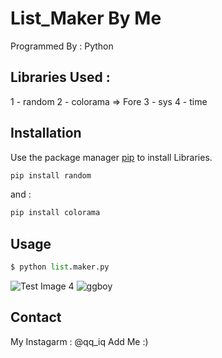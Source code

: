 # List_Maker By Me

Programmed By : Python
## Libraries Used :
1 - random
2 - colorama => Fore
3 - sys
4 - time

## Installation
Use the package manager [pip](https://pip.pypa.io/en/stable/) to install Libraries.

```bash
pip install random
```
and :

```bash
pip install colorama
```

## Usage

```python
$ python list.maker.py
```
![Test Image 4](https://github.com/tograh/testrepository/3DTest.png)
![ggboy](https://github.com/tograh/testrepository/3DTest.png)


## Contact
My Instagarm : @qq_iq Add Me :)
